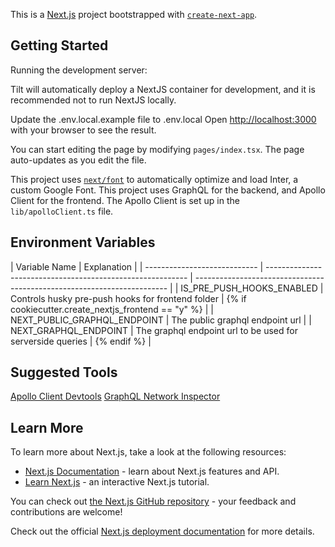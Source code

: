 This is a [Next.js](https://nextjs.org/) project bootstrapped with [`create-next-app`](https://github.com/vercel/next.js/tree/canary/packages/create-next-app).

## Getting Started

Running the development server:

Tilt will automatically deploy a NextJS container for development, and it is recommended not to run NextJS locally.

Update the .env.local.example file to .env.local
Open [http://localhost:3000](http://localhost:3000) with your browser to see the result.

You can start editing the page by modifying `pages/index.tsx`. The page auto-updates as you edit the file.

This project uses [`next/font`](https://nextjs.org/docs/basic-features/font-optimization) to automatically optimize and load Inter, a custom Google Font.
This project uses GraphQL for the backend, and Apollo Client for the frontend. The Apollo Client is set up in the `lib/apolloClient.ts` file.

## Environment Variables

| Variable Name                | Explanation                                                |
| ---------------------------- | ---------------------------------------------------------- | ----------------------------------------------------------------------- |
| IS_PRE_PUSH_HOOKS_ENABLED    | Controls husky pre-push hooks for frontend folder          | {% if cookiecutter.create_nextjs_frontend == "y" %} |
| NEXT_PUBLIC_GRAPHQL_ENDPOINT | The public graphql endpoint url                            |
| NEXT_GRAPHQL_ENDPOINT        | The graphql endpoint url to be used for serverside queries | {% endif %}                                                             |

## Suggested Tools

[Apollo Client Devtools](https://chromewebstore.google.com/detail/apollo-client-devtools/jdkknkkbebbapilgoeccciglkfbmbnfm)
[GraphQL Network Inspector](https://chromewebstore.google.com/detail/graphql-network-inspector/ndlbedplllcgconngcnfmkadhokfaaln)

## Learn More

To learn more about Next.js, take a look at the following resources:

- [Next.js Documentation](https://nextjs.org/docs) - learn about Next.js features and API.
- [Learn Next.js](https://nextjs.org/learn) - an interactive Next.js tutorial.

You can check out [the Next.js GitHub repository](https://github.com/vercel/next.js/) - your feedback and contributions are welcome!

Check out the official [Next.js deployment documentation](https://nextjs.org/docs/deployment) for more details.
